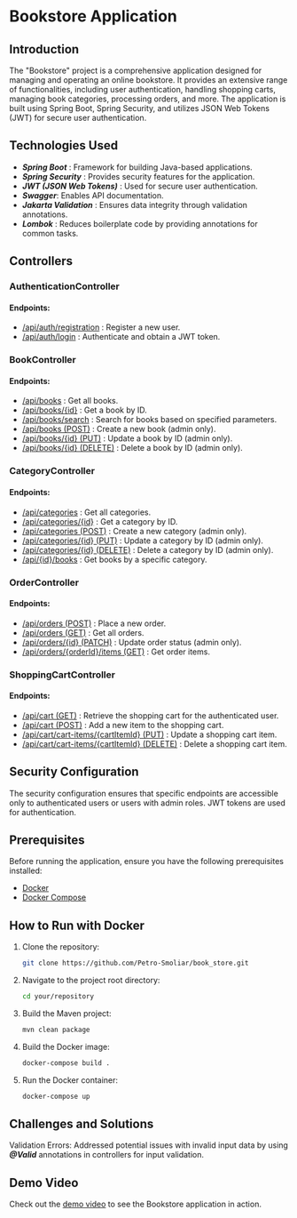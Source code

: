 # Bookstore Application

## Introduction

The "Bookstore" project is a comprehensive application designed for managing and operating an online bookstore. It
provides an extensive range of functionalities, including user authentication, handling shopping carts, managing book
categories, processing orders, and more. The application is built using Spring Boot, Spring Security, and utilizes JSON
Web Tokens (JWT) for secure user authentication.

## Technologies Used

+ ***Spring Boot*** : Framework for building Java-based applications.
+ ***Spring Security*** : Provides security features for the application.
+ ***JWT (JSON Web Tokens)*** : Used for secure user authentication.
+ ***Swagger***: Enables API documentation.
+ ***Jakarta Validation*** : Ensures data integrity through validation annotations.
+ ***Lombok*** : Reduces boilerplate code by providing annotations for common tasks.

## Controllers

### AuthenticationController

#### Endpoints:

+ [/api/auth/registration][registgration] : Register a new user.
+ [/api/auth/login][login] : Authenticate and obtain a JWT token.

### BookController

#### Endpoints:

+ [/api/books][get_book] : Get all books.
+ [/api/books/{id}][get_book_by_id] : Get a book by ID.
+ [/api/books/search][book_searc] : Search for books based on specified parameters.
+ [/api/books (POST)][save_book] : Create a new book (admin only).
+ [/api/books/{id} (PUT)][book_update] : Update a book by ID (admin only).
+ [/api/books/{id} (DELETE)][book_delete] : Delete a book by ID (admin only).

### CategoryController

#### Endpoints:

+ [/api/categories][get_all_category] : Get all categories.
+ [/api/categories/{id}][get_category_by_id] : Get a category by ID.
+ [/api/categories (POST)][save_category] : Create a new category (admin only).
+ [/api/categories/{id} (PUT)][update_category] : Update a category by ID (admin only).
+ [/api/categories/{id} (DELETE)][delete_category] : Delete a category by ID (admin only).
+ [/api/{id}/books][get_book_by_category] : Get books by a specific category.

### OrderController

#### Endpoints:

+ [/api/orders (POST)][add_order] : Place a new order.
+ [/api/orders (GET)][get_all_orders] : Get all orders.
+ [/api/orders/{id} (PATCH)][update_status] : Update order status (admin only).
+ [/api/orders/{orderId}/items (GET)][get_items_by_order] : Get order items.

### ShoppingCartController

#### Endpoints:

+ [/api/cart (GET)][get_shopping_cart] : Retrieve the shopping cart for the authenticated user.
+ [/api/cart (POST)][add_cart] : Add a new item to the shopping cart.
+ [/api/cart/cart-items/{cartItemId} (PUT)][update_cart_item] : Update a shopping cart item.
+ [/api/cart/cart-items/{cartItemId} (DELETE)][delete_cart_item] : Delete a shopping cart item.

## Security Configuration

The security configuration ensures that specific endpoints are accessible only to authenticated users or users with
admin roles. JWT tokens are used for authentication.

## Prerequisites

Before running the application, ensure you have the following prerequisites installed:

- [Docker](https://www.docker.com/)
- [Docker Compose](https://docs.docker.com/compose/)

## How to Run with Docker

1. Clone the repository:
   ```bash
   git clone https://github.com/Petro-Smoliar/book_store.git
2. Navigate to the project root directory:
   ```bash 
   cd your/repository
3. Build the Maven project:
   ```bash 
   mvn clean package
4. Build the Docker image:
   ```bash
   docker-compose build .
5. Run the Docker container:
   ```bash
   docker-compose up

## Challenges and Solutions

Validation Errors: Addressed potential issues with invalid input data by using ***@Valid*** annotations in controllers
for input validation.

## Demo Video

Check out the [demo video][demo video] to see the Bookstore application in action.


[add_cart]: https://github.com/Petro-Smoliar/book_store/blob/main/screenshots/add_cart_item.jpg

[registgration]: https://github.com/Petro-Smoliar/book_store/blob/main/screenshots/registration.jpg

[login]: https://github.com/Petro-Smoliar/book_store/blob/main/screenshots/login.jpg

[get_book]: https://github.com/Petro-Smoliar/book_store/blob/main/screenshots/get_book.jpg

[get_book_by_id]: https://github.com/Petro-Smoliar/book_store/blob/main/screenshots/get_book_by_id.jpg

[book_searc]: https://github.com/Petro-Smoliar/book_store/blob/main/screenshots/book_search.jpg

[save_book]: https://github.com/Petro-Smoliar/book_store/blob/main/screenshots/save_book.jpg

[book_update]: https://github.com/Petro-Smoliar/book_store/blob/main/screenshots/book_update.jpg

[book_delete]: https://github.com/Petro-Smoliar/book_store/blob/main/screenshots/book_delete.jpg

[get_all_category]: https://github.com/Petro-Smoliar/book_store/blob/main/screenshots/get_all_category.jpg

[get_category_by_id]: https://github.com/Petro-Smoliar/book_store/blob/main/screenshots/get_by_id_category.jpg

[save_category]: https://github.com/Petro-Smoliar/book_store/blob/main/screenshots/save_category.jpg

[update_category]: https://github.com/Petro-Smoliar/book_store/blob/main/screenshots/update_category.jpg

[delete_category]: https://github.com/Petro-Smoliar/book_store/blob/main/screenshots/delete_category.jpg

[get_book_by_category]: https://github.com/Petro-Smoliar/book_store/blob/main/screenshots/get_book_by_category.jpg

[add_order]: https://github.com/Petro-Smoliar/book_store/blob/main/screenshots/add_order.jpg

[get_all_orders]: https://github.com/Petro-Smoliar/book_store/blob/main/screenshots/get_all_orders.jpg

[update_status]: https://github.com/Petro-Smoliar/book_store/blob/main/screenshots/update_status_order.jpg

[get_items_by_order]: https://github.com/Petro-Smoliar/book_store/blob/main/screenshots/get_items_by_order.jpg

[get_shopping_cart]: https://github.com/Petro-Smoliar/book_store/blob/main/screenshots/get_shopping_cart.jpg

[update_cart_item]: https://github.com/Petro-Smoliar/book_store/blob/main/screenshots/update_cart_item.jpg

[delete_cart_item]: https://github.com/Petro-Smoliar/book_store/blob/main/screenshots/delete_cart%20item.jpg

[demo video]: https://www.loom.com/share/2e0fe6660012471a869e1d99b371b814?sid=a9175f49-a3fd-42b8-a6b6-90f1e221bcdc